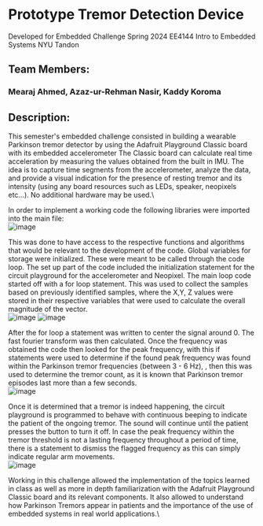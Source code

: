 # Prototype Tremor Detection Device
Developed for Embedded Challenge Spring 2024 
EE4144 Intro to Embedded Systems NYU Tandon

## Team Members:
### Mearaj Ahmed, Azaz-ur-Rehman Nasir, Kaddy Koroma

## Description:
This semester's embedded challenge consisted in building a wearable Parkinson tremor detector
by using the Adafruit Playground Classic board with its embedded accelerometer The Classic
board can calculate real time acceleration by measuring the values obtained from the built in
IMU. The idea is to capture time segments from the accelerometer, analyze the data, and provide
a visual indication for the presence of resting tremor and its intensity (using any board resources
such as LEDs, speaker, neopixels etc…). No additional hardware may be used.\

In order to implement a working code the following libraries were imported into the main file:\
![image](https://github.com/user-attachments/assets/0d9c3fcb-9742-46d3-9951-7e42abd7910f)

This was done to have access to the respective functions and algorithms that would be relevant to
the development of the code. Global variables for storage were initialized. These were meant to
be called through the code loop.
The set up part of the code included the initialization statement for the circuit playground for the
accelerometer and Neopixel.
The main loop code started off with a for loop statement. This was used to collect the samples
based on previously identified samples, where the X,Y, Z values were stored in their respective
variables that were used to calculate the overall magnitude of the vector.\
![image](https://github.com/user-attachments/assets/24d2bcd1-4c3c-45be-83e5-a0d827fb78e1)
![image](https://github.com/user-attachments/assets/223233a1-affd-476c-8d89-c95465f02721)

After the for loop a statement was written to center the signal around 0. The fast fourier
transform was then calculated. Once the frequency was obtained the code then looked for the
peak frequency, with this if statements were used to determine if the found peak frequency was
found within the Parkinson tremor frequencies (between 3 - 6 Hz), , then this was used to
determine the tremor count, as it is known that Parkinson tremor episodes last more than a few
seconds.\
![image](https://github.com/user-attachments/assets/80aa84a4-d6f7-41f6-beee-4f7fd8375454)

Once it is determined that a tremor is indeed happening, the circuit playground is programmed to
behave with continuous beeping to indicate the patient of the ongoing tremor. The sound will
continue until the patient presses the button to turn it off.
In case the peak frequency within the tremor threshold is not a lasting frequency throughout a
period of time, there is a statement to dismiss the flagged frequency as this can simply indicate
regular arm movements.\
![image](https://github.com/user-attachments/assets/0057f87a-f1e5-444d-b17d-3637d69d9927)

Working in this challenge allowed the implementation of the topics learned in class as well as
more in depth familiarization with the Adafruit Playground Classic board and its relevant
components. It also allowed to understand how Parkinson Tremors appear in patients and the
importance of the use of embedded systems in real world applications.\
